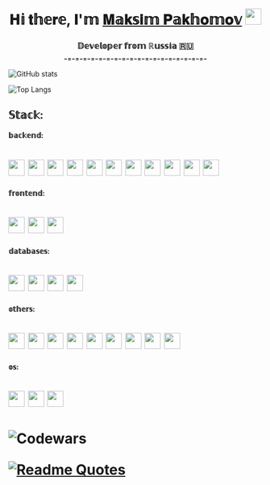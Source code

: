 <h1 align="center">𝐇𝕚 𝐭𝕙𝕖𝐫𝕖, 𝐈'𝕞 <a href="https://tgrm.github.io/maksimpakhomov1510" target="_blank">𝐌𝕒𝐤𝕤𝐢𝕞 𝐏𝕒𝐤𝕙𝐨𝕞𝐨𝕧</a> 
<img src="https://github.com/blackcater/blackcater/raw/main/images/Hi.gif" height="32"/></h1>
<h3 align="center">𝔻𝕖𝕧𝕖𝕝𝕠𝕡𝕖𝕣 𝕗𝕣𝕠𝕞 ℝ𝕦𝕤𝕤𝕚𝕒 🇷🇺<br>₋₌₋₌₋₌₋₌₋₌₋₌₋₌₋₌₋₌₋₌₋₌₋₌₋₌₋₌₋₌₋₌₋₌₋₌₋</h3>

![GitHub stats](https://github-readme-stats.vercel.app/api?username=MaksimPM&show_icons=true&bg_color=00000000&rank_icon=github&text_color=ffff99&title_color=0099ff&icon_color=0099ff)

![Top Langs](https://github-readme-stats.vercel.app/api/top-langs/?username=MaksimPM&hide_progress=true&bg_color=00000000&text_color=ffff99&title_color=0099ff&icon_color=0099ff)

<h2 align="left">𝕊𝕥𝕒𝕔𝕜:</h2>
<h4 align="left">𝕓𝕒𝕔𝕜𝕖𝕟𝕕:</h4>
<h1> 
<img src="https://img.shields.io/badge/go-%2300ADD8.svg?style=for-the-badge&logo=go&logoColor=white" height="32"/>
<img src="https://img.shields.io/badge/python-3670A0?style=for-the-badge&logo=python&logoColor=ffdd54" height="32"/>
<img src="https://img.shields.io/badge/django-%23092E20.svg?style=for-the-badge&logo=django&logoColor=white" height="32"/>
<img src="https://img.shields.io/badge/DJANGO-REST-ff1709?style=for-the-badge&logo=django&logoColor=white&color=ff1709&labelColor=gray" height="32"/>
<img src="https://img.shields.io/badge/FastAPI-005571?style=for-the-badge&logo=fastapi" height="32"/>
<img src="https://img.shields.io/badge/flask-%23000.svg?style=for-the-badge&logo=flask&logoColor=white" height="32"/>
<img src="https://img.shields.io/badge/celery-%23a9cc54.svg?style=for-the-badge&logo=celery&logoColor=ddf4a4" height="32"/>
<img src="https://img.shields.io/badge/nginx-%23009639.svg?style=for-the-badge&logo=nginx&logoColor=white" height="32"/>
<img src="https://img.shields.io/badge/gunicorn-%298729.svg?style=for-the-badge&logo=gunicorn&logoColor=white" height="32"/>
<img src="https://img.shields.io/badge/JWT-black?style=for-the-badge&logo=JSON%20web%20tokens" height="32"/>
<img src="" height="32"/>
</h1>
<h4 align="left">𝕗𝕣𝕠𝕟𝕥𝕖𝕟𝕕:</h4>
<h1> 
<img src="https://img.shields.io/badge/html5-%23E34F26.svg?style=for-the-badge&logo=html5&logoColor=white" height="32"/>
<img src="https://img.shields.io/badge/css3-%231572B6.svg?style=for-the-badge&logo=css3&logoColor=white" height="32"/>
<img src="https://img.shields.io/badge/bootstrap-%238511FA.svg?style=for-the-badge&logo=bootstrap&logoColor=white" height="32"/>
</h1>
<h4 align="left">𝕕𝕒𝕥𝕒𝕓𝕒𝕤𝕖𝕤:</h4>
<h1> 
<img src="https://img.shields.io/badge/postgres-%23316192.svg?style=for-the-badge&logo=postgresql&logoColor=white" height="32"/>
<img src="https://img.shields.io/badge/MongoDB-%234ea94b.svg?style=for-the-badge&logo=mongodb&logoColor=white" height="32"/>
<img src="https://img.shields.io/badge/mysql-%2300f.svg?style=for-the-badge&logo=mysql&logoColor=white" height="32"/>
<img src="https://img.shields.io/badge/sqlite-%2307405e.svg?style=for-the-badge&logo=sqlite&logoColor=white" height="32"/>
</h1>
<h4 align="left">𝕠𝕥𝕙𝕖𝕣𝕤:</h4>
<h1> 
<img src="https://img.shields.io/badge/-Swagger-%23Clojure?style=for-the-badge&logo=swagger&logoColor=white" height="32"/>
<img src="https://img.shields.io/badge/gitlab%20ci-%23181717.svg?style=for-the-badge&logo=gitlab&logoColor=white" height="32"/>
<img src="https://img.shields.io/badge/github%20actions-%232671E5.svg?style=for-the-badge&logo=githubactions&logoColor=white" height="32"/>
<img src="https://img.shields.io/badge/docker-%230db7ed.svg?style=for-the-badge&logo=docker&logoColor=white" height="32"/>
<img src="https://img.shields.io/badge/yaml-%23ffffff.svg?style=for-the-badge&logo=yaml&logoColor=151515" height="32"/>
<img src="https://img.shields.io/badge/Postman-FF6C37?style=for-the-badge&logo=postman&logoColor=white" height="32"/>
<img src="https://img.shields.io/badge/jira-%230A0FFF.svg?style=for-the-badge&logo=jira&logoColor=white" height="32"/>
<img src="https://img.shields.io/badge/grafana-%23F46800.svg?style=for-the-badge&logo=grafana&logoColor=white" height="32"/>
<img src="https://img.shields.io/badge/-selenium-%43B02A?style=for-the-badge&logo=selenium&logoColor=white" height="32"/>
</h1>
<h4 align="left">𝕠𝕤:</h4>
<h1> 
<img src="https://img.shields.io/badge/mac%20os-000000?style=for-the-badge&logo=macos&logoColor=F0F0F0" height="32"/>
<img src="https://img.shields.io/badge/Linux-FCC624?style=for-the-badge&logo=linux&logoColor=black" height="32"/>
<img src="https://img.shields.io/badge/Kali-268BEE?style=for-the-badge&logo=kalilinux&logoColor=white" height="32"/>
<h1> 
  
![Codewars](https://www.codewars.com/users/MaksimPM/badges/micro)

[![Readme Quotes](https://quotes-github-readme.vercel.app/api?type=horizontal&theme=dark)](https://github.com/piyushsuthar/github-readme-quotes)
